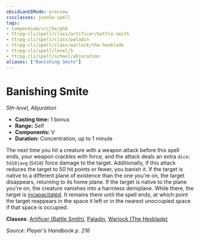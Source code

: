 ```yaml
---
obsidianUIMode: preview
cssclasses: json5e-spell
tags:
- compendium/src/5e/phb
- ttrpg-cli/spell/class/artificer/battle-smith
- ttrpg-cli/spell/class/paladin
- ttrpg-cli/spell/class/warlock/the-hexblade
- ttrpg-cli/spell/level/5
- ttrpg-cli/spell/school/abjuration
aliases: ["Banishing Smite"]
---
```

# Banishing Smite
*5th-level, Abjuration*  

- **Casting time:** 1 bonus
- **Range:** Self
- **Components:** V
- **Duration:** Concentration, up to 1 minute

The next time you hit a creature with a weapon attack before this spell ends, your weapon crackles with force, and the attack deals an extra `dice: 5d10|avg` (`5d10`) force damage to the target. Additionally, if this attack reduces the target to 50 hit points or fewer, you banish it. If the target is native to a different plane of existence than the one you're on, the target disappears, returning to its home plane. If the target is native to the plane you're on, the creature vanishes into a harmless demiplane. While there, the target is [incapacitated](/compendium/rules/conditions.md#incapacitated). It remains there until the spell ends, at which point the target reappears in the space it left or in the nearest unoccupied space if that space is occupied.

**Classes**: [Artificer (Battle Smith)](compendium/classes/artificer-battle-smith-tce.md), [Paladin](compendium/classes/paladin.md), [Warlock (The Hexblade)](compendium/classes/warlock-the-hexblade-xge.md)

*Source: Player's Handbook p. 216*